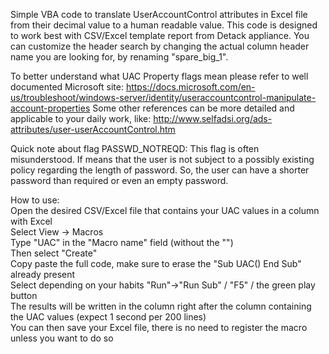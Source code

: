 Simple VBA code to translate UserAccountControl attributes in Excel file from their decimal value to a human readable value.
This code is designed to work best with CSV/Excel template report from Detack appliance.
You can customize the header search by changing the actual column header name you are looking for, by renaming "spare_big_1".

To better understand what UAC Property flags mean please refer to well documented Microsoft site:
https://docs.microsoft.com/en-us/troubleshoot/windows-server/identity/useraccountcontrol-manipulate-account-properties
Some other references can be more detailed and applicable to your daily work, like:
http://www.selfadsi.org/ads-attributes/user-userAccountControl.htm

Quick note about flag PASSWD_NOTREQD:
This flag is often misunderstood. If means that the user is not subject to a possibly existing policy regarding the length of password. 
So, the user can have a shorter password than required or even an empty password.

How to use:<br />
Open the desired CSV/Excel file that contains your UAC values in a column with Excel<br />
Select View -> Macros<br />
Type "UAC" in the "Macro name" field (without the "")<br />
Then select "Create"<br />
Copy paste the full code, make sure to erase the "Sub UAC() End Sub" already present<br />
Select depending on your habits "Run"->"Run Sub" / "F5" / the green play button<br />
The results will be written in the column right after the column containing the UAC values (expect 1 second per 200 lines)<br />
You can then save your Excel file, there is no need to register the macro unless you want to do so<br />
